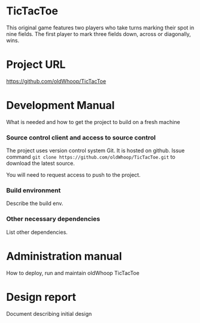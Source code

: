 # TicTacToe
This original game features two players who take turns marking their spot in nine fields. The first player to mark three fields down, across or diagonally, wins.

# Project URL
https://github.com/oldWhoop/TicTacToe

# Development Manual
What is needed and how to get the project to build on a
fresh machine

### Source control client and access to source control
The project uses version control system Git. It is hosted on github. Issue command `git clone https://github.com/oldWhoop/TicTacToe.git` to download the latest source.

You will need to request access to push to the project.

### Build environment
Describe the build env.

### Other necessary dependencies
List other dependencies.

# Administration manual
How to deploy, run and maintain oldWhoop TicTacToe


# Design report
Document describing initial design